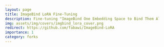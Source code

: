 ```yaml
---
layout: page
title: ImageBind LoRA Fine-Tuning
description: Fine-tuning "ImageBind One Embedding Space to Bind Them All" using Low Rank Adaptation (LoRA)
img: assets/img/covers/imgbind_lora_cover.png
redirect: https://github.com/fabawi/ImageBind-LoRA
importance: 1
category: forks
---
```

